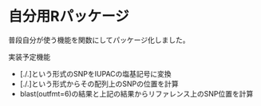 自分用Rパッケージ
=================

普段自分が使う機能を関数にしてパッケージ化しました。

実装予定機能

* [./.]という形式のSNPをIUPACの塩基記号に変換
* [./.]という形式からその配列上のSNPの位置を計算
* blast(outfmt=6)の結果と上記の結果からリファレンス上のSNP位置を計算

